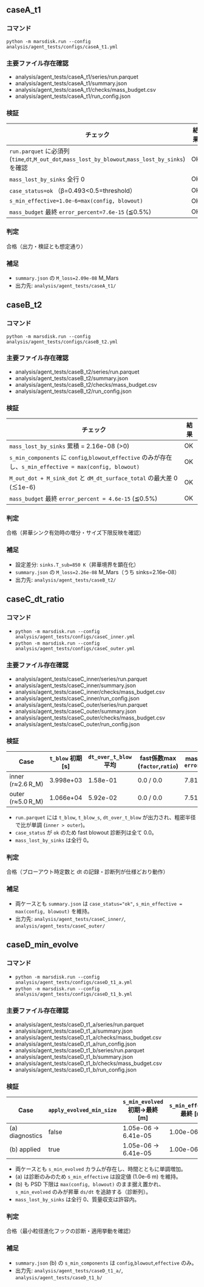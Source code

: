 ## caseA_t1
### コマンド
`python -m marsdisk.run --config analysis/agent_tests/configs/caseA_t1.yml`
### 主要ファイル存在確認
- analysis/agent_tests/caseA_t1/series/run.parquet
- analysis/agent_tests/caseA_t1/summary.json
- analysis/agent_tests/caseA_t1/checks/mass_budget.csv
- analysis/agent_tests/caseA_t1/run_config.json
### 検証
| チェック | 結果 |
| --- | --- |
| `run.parquet` に必須列 (`time`,`dt`,`M_out_dot`,`mass_lost_by_blowout`,`mass_lost_by_sinks`) を確認 | OK |
| `mass_lost_by_sinks` 全行 0 | OK |
| `case_status=ok` （β=0.493<0.5=threshold） | OK |
| `s_min_effective=1.0e-6=max(config, blowout)` | OK |
| `mass_budget` 最終 `error_percent=7.6e-15` (≦0.5%) | OK |
### 判定
合格（出力・検証とも想定通り）
### 補足
- `summary.json` の `M_loss=2.09e-08` M_Mars
- 出力先: `analysis/agent_tests/caseA_t1/`

## caseB_t2
### コマンド
`python -m marsdisk.run --config analysis/agent_tests/configs/caseB_t2.yml`
### 主要ファイル存在確認
- analysis/agent_tests/caseB_t2/series/run.parquet
- analysis/agent_tests/caseB_t2/summary.json
- analysis/agent_tests/caseB_t2/checks/mass_budget.csv
- analysis/agent_tests/caseB_t2/run_config.json
### 検証
| チェック | 結果 |
| --- | --- |
| `mass_lost_by_sinks` 累積 = 2.16e-08 (>0) | OK |
| `s_min_components` に `config`,`blowout`,`effective` のみが存在し、`s_min_effective = max(config, blowout)` | OK |
| `M_out_dot + M_sink_dot` と `dM_dt_surface_total` の最大差 0 (≲1e-6) | OK |
| `mass_budget` 最終 `error_percent = 4.6e-15` (≦0.5%) | OK |
### 判定
合格（昇華シンク有効時の増分・サイズ下限反映を確認）
### 補足
- 設定差分: `sinks.T_sub=850 K`（昇華境界を顕在化）
- `summary.json` の `M_loss=2.26e-08` M_Mars（うち sinks=2.16e-08）
- 出力先: `analysis/agent_tests/caseB_t2/`

## caseC_dt_ratio
### コマンド
- `python -m marsdisk.run --config analysis/agent_tests/configs/caseC_inner.yml`
- `python -m marsdisk.run --config analysis/agent_tests/configs/caseC_outer.yml`
### 主要ファイル存在確認
- analysis/agent_tests/caseC_inner/series/run.parquet
- analysis/agent_tests/caseC_inner/summary.json
- analysis/agent_tests/caseC_inner/checks/mass_budget.csv
- analysis/agent_tests/caseC_inner/run_config.json
- analysis/agent_tests/caseC_outer/series/run.parquet
- analysis/agent_tests/caseC_outer/summary.json
- analysis/agent_tests/caseC_outer/checks/mass_budget.csv
- analysis/agent_tests/caseC_outer/run_config.json
### 検証
| Case | `t_blow` 初期 [s] | `dt_over_t_blow` 平均 | fast係数max (`factor`,`ratio`) | mass budget `error_percent` |
| --- | --- | --- | --- | --- |
| inner (r≈2.6 R_M) | 3.998e+03 | 1.58e-01 | 0.0 / 0.0 | 7.81e-15 |
| outer (r≈5.0 R_M) | 1.066e+04 | 5.92e-02 | 0.0 / 0.0 | 7.51e-15 |
- `run.parquet` には `t_blow`, `t_blow_s`, `dt_over_t_blow` が出力され、粗密半径で比が単調 (`inner > outer`)。
- `case_status` が `ok` のため fast blowout 診断列は全て 0.0。
- `mass_lost_by_sinks` は全行 0。
### 判定
合格（ブローアウト時定数と dt の記録・診断列が仕様どおり動作）
### 補足
- 両ケースとも `summary.json` は `case_status="ok"`, `s_min_effective = max(config, blowout)` を維持。
- 出力先: `analysis/agent_tests/caseC_inner/`, `analysis/agent_tests/caseC_outer/`

## caseD_min_evolve
### コマンド
- `python -m marsdisk.run --config analysis/agent_tests/configs/caseD_t1_a.yml`
- `python -m marsdisk.run --config analysis/agent_tests/configs/caseD_t1_b.yml`
### 主要ファイル存在確認
- analysis/agent_tests/caseD_t1_a/series/run.parquet
- analysis/agent_tests/caseD_t1_a/summary.json
- analysis/agent_tests/caseD_t1_a/checks/mass_budget.csv
- analysis/agent_tests/caseD_t1_a/run_config.json
- analysis/agent_tests/caseD_t1_b/series/run.parquet
- analysis/agent_tests/caseD_t1_b/summary.json
- analysis/agent_tests/caseD_t1_b/checks/mass_budget.csv
- analysis/agent_tests/caseD_t1_b/run_config.json
### 検証
| Case | `apply_evolved_min_size` | `s_min_evolved` 初期→最終 [m] | `s_min_effective` 最終 [m] | 単調性 | mass budget `error_percent` |
| --- | --- | --- | --- | --- | --- |
| (a) diagnostics | false | 1.05e-06 → 6.41e-05 | 1.00e-06 | ↗ (nondecreasing) | 7.41e-15 |
| (b) applied     | true  | 1.05e-06 → 6.41e-05 | 1.00e-06 | ↗ (nondecreasing) | 7.41e-15 |
- 両ケースとも `s_min_evolved` カラムが存在し、時間とともに単調増加。
- (a) は診断のみのため `s_min_effective` は設定値 (1.0e-6 m) を維持。
- (b) も PSD 下限は `max(config, blowout)` のまま据え置かれ、`s_min_evolved` のみが昇華 `ds/dt` を追跡する（診断列）。
- `mass_lost_by_sinks` は全行 0、質量収支は許容内。
### 判定
合格（最小粒径進化フックの診断・適用挙動を確認）
### 補足
- `summary.json` (b) の `s_min_components` は `config`,`blowout`,`effective` のみ。
- 出力先: `analysis/agent_tests/caseD_t1_a/`, `analysis/agent_tests/caseD_t1_b/`
